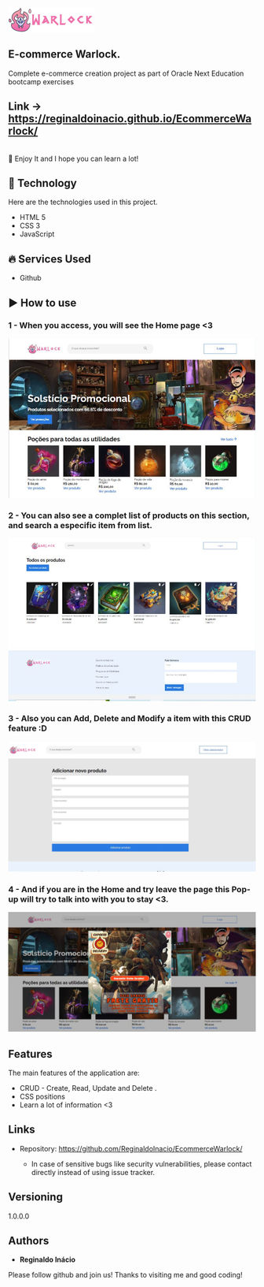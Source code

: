 
![Logo of the project](https://github.com/ReginaldoInacio/EcommerceWarlock/blob/main/assets/header/Logo.png)


## E-commerce Warlock.
Complete e-commerce creation project as part of Oracle Next Education bootcamp exercises
<br>
## Link -> https://reginaldoinacio.github.io/EcommerceWarlock/

<br>
📗 Enjoy It and I hope you can learn a lot!


##  🤖 Technology  

Here are the technologies used in this project.

* HTML 5
* CSS 3
* JavaScript

## 🔥 Services Used

* Github


## ▶️ How to use

### 1 - When you access, you will see the Home page <3

![Homepage image](https://github.com/ReginaldoInacio/EcommerceWarlock/blob/main/assets/Public/Print%201%20ecommerce.JPG)

### 2 - You can also see a complet list of products on this section, and search a especific item from list.

![Search Products](https://github.com/ReginaldoInacio/EcommerceWarlock/blob/main/assets/Public/Pesquisa%20ecommerce.JPG)

### 3 - Also you can Add, Delete and Modify a item with this CRUD feature :D

![CRUD](https://github.com/ReginaldoInacio/EcommerceWarlock/blob/main/assets/Public/Crud%20Ecommerce.JPG)

### 4 - And if you are in the Home and try leave the page this Pop-up will try to talk into with you to stay <3.

![POP UP](https://github.com/ReginaldoInacio/EcommerceWarlock/blob/main/assets/Public/Popup%20ecommerce.JPG)



## Features

The main features of the application are:
 - CRUD - Create, Read, Update and Delete .
 - CSS positions
 - Learn a lot of information <3


## Links
  - Repository: https://github.com/ReginaldoInacio/EcommerceWarlock/

    - In case of sensitive bugs like security vulnerabilities, please contact directly instead of using issue tracker.

  ## Versioning

  1.0.0.0


  ## Authors

  * **Reginaldo Inácio** 

  Please follow github and join us!
  Thanks to visiting me and good coding!
